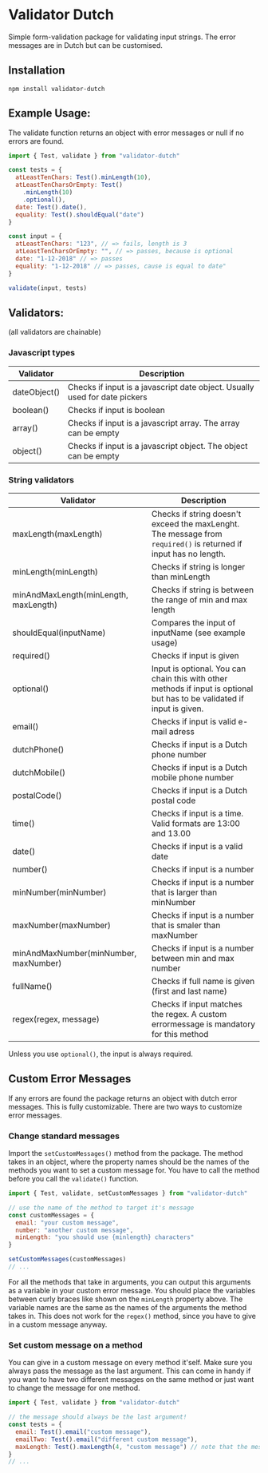 # Validator Dutch

Simple form-validation package for validating input strings. The error messages are in Dutch but can be customised.

## Installation

```
npm install validator-dutch
```

## Example Usage:

The validate function returns an object with error messages or null if no errors are found.

```javascript
import { Test, validate } from "validator-dutch"

const tests = {
  atLeastTenChars: Test().minLength(10),
  atLeastTenCharsOrEmpty: Test()
    .minLength(10)
    .optional(),
  date: Test().date(),
  equality: Test().shouldEqual("date")
}

const input = {
  atLeastTenChars: "123", // => fails, length is 3
  atLeastTenCharsOrEmpty: "", // => passes, because is optional
  date: "1-12-2018" // => passes
  equality: "1-12-2018" // => passes, cause is equal to date"
}

validate(input, tests)
```

## Validators:

(all validators are chainable)

### Javascript types

| Validator    | Description                                                                |
| ------------ | -------------------------------------------------------------------------- |
| dateObject() | Checks if input is a javascript date object. Usually used for date pickers |
| boolean()    | Checks if input is boolean                                                 |
| array()      | Checks if input is a javascript array. The array can be empty              |
| object()     | Checks if input is a javascript object. The object can be empty            |

### String validators

| Validator                             | Description                                                                                                              |
| ------------------------------------- | ------------------------------------------------------------------------------------------------------------------------ |
| maxLength(maxLength)                  | Checks if string doesn't exceed the maxLenght. The message from `required()` is returned if input has no length.         |
| minLength(minLength)                  | Checks if string is longer than minLength                                                                                |
| minAndMaxLength(minLength, maxLength) | Checks if string is between the range of min and max length                                                              |
| shouldEqual(inputName)                | Compares the input of inputName (see example usage)                                                                      |
| required()                            | Checks if input is given                                                                                                 |
| optional()                            | Input is optional. You can chain this with other methods if input is optional but has to be validated if input is given. |
| email()                               | Checks if input is valid e-mail adress                                                                                   |
| dutchPhone()                          | Checks if input is a Dutch phone number                                                                                  |
| dutchMobile()                         | Checks if input is a Dutch mobile phone number                                                                           |
| postalCode()                          | Checks if input is a Dutch postal code                                                                                   |
| time()                                | Checks if input is a time. Valid formats are 13:00 and 13.00                                                             |
| date()                                | Checks if input is a valid date                                                                                          |
| number()                              | Checks if input is a number                                                                                              |
| minNumber(minNumber)                  | Checks if input is a number that is larger than minNumber                                                                |
| maxNumber(maxNumber)                  | Checks if input is a number that is smaler than maxNumber                                                                |
| minAndMaxNumber(minNumber, maxNumber) | Checks if input is a number between min and max number                                                                   |
| fullName()                            | Checks if full name is given (first and last name)                                                                       |
| regex(regex, message)                 | Checks if input matches the regex. A custom errormessage is mandatory for this method                                    |

Unless you use `optional()`, the input is always required.

## Custom Error Messages

If any errors are found the package returns an object with dutch error messages. This is fully customizable. There are two ways to customize error messages.

### Change standard messages

Import the `setCustomMessages()` method from the package. The method takes in an object, where the property names should be the names of the methods you want to set a custom message for. You have to call the method before you call the `validate()` function.

```javascript
import { Test, validate, setCustomMessages } from "validator-dutch"

// use the name of the method to target it's message
const customMessages = {
  email: "your custom message",
  number: "another custom message",
  minLength: "you should use {minlength} characters"
}

setCustomMessages(customMessages)
// ...
```

For all the methods that take in arguments, you can output this arguments as a variable in your custom error message. You should place the variables between curly braces like shown on the `minLength` property above. The variable names are the same as the names of the arguments the method takes in. This does not work for the `regex()` method, since you have to give in a custom message anyway.

### Set custom message on a method

You can give in a custom message on every method it'self. Make sure you always pass the message as the last argument. This can come in handy if you want to have two different messages on the same method or just want to change the message for one method.

```javascript
import { Test, validate } from "validator-dutch"

// the message should always be the last argument!
const tests = {
  email: Test().email("custom message"),
  emailTwo: Test().email("different custom message"),
  maxLength: Test().maxLength(4, "custom message") // note that the message is the last argument
}
// ...
```
